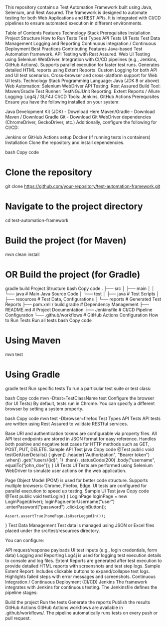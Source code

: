 This repository contains a Test Automation Framework built using Java, Selenium, and Rest Assured. The framework is designed to automate testing for both Web Applications and REST APIs. It is integrated with CI/CD pipelines to ensure automated execution in different environments.

Table of Contents
Features
Technology Stack
Prerequisites
Installation
Project Structure
How to Run Tests
Test Types
API Tests
UI Tests
Test Data Management
Logging and Reporting
Continuous Integration / Continuous Deployment
Best Practices
Contributing
Features
Java-based Test Automation framework.
API Testing with Rest Assured.
Web UI Testing using Selenium WebDriver.
Integration with CI/CD pipelines (e.g., Jenkins, GitHub Actions).
Supports parallel execution for faster test runs.
Generates detailed HTML reports using Extent Reports.
Custom Logging for both API and UI test scenarios.
Cross-browser and cross-platform support for Web UI tests.
Technology Stack
Programming Language: Java (JDK 8 or above)
Web Automation: Selenium WebDriver
API Testing: Rest Assured
Build Tool: Maven/Gradle
Test Runner: TestNG/JUnit
Reporting: Extent Reports / Allure
Logging: Log4j / SLF4J
CI/CD Tools: Jenkins, GitHub Actions
Prerequisites
Ensure you have the following installed on your system:

Java Development Kit (JDK) - Download Here
Maven/Gradle - Download Maven / Download Gradle
Git - Download Git
WebDriver dependencies (ChromeDriver, GeckoDriver, etc.)
Additionally, configure the following for CI/CD:

Jenkins or GitHub Actions setup
Docker (if running tests in containers)
Installation
Clone the repository and install dependencies.

bash
Copy code
# Clone the repository
git clone https://github.com/your-repository/test-automation-framework.git

# Navigate to the project directory
cd test-automation-framework

# Build the project (for Maven)
mvn clean install

# OR Build the project (for Gradle)
gradle build
Project Structure
bash
Copy code
.
├── src
│   ├── main
│   │   └── java                 # Main Java Source Code
│   └── test
│       ├── java                 # Test Scripts
│       ├── resources            # Test Data, Configurations
│       └── reports              # Generated Test Reports
├── pom.xml / build.gradle        # Dependency Management
├── README.md                     # Project Documentation
├── Jenkinsfile                   # CI/CD Pipeline Configuration
└── .github/workflows             # GitHub Actions Configuration
How to Run Tests
Run all tests
bash
Copy code
# Using Maven
mvn test

# Using Gradle
gradle test
Run specific tests
To run a particular test suite or test class:

bash
Copy code
mvn -Dtest=TestClassName test
Configure the browser (for UI Tests)
By default, tests run in Chrome. You can specify a different browser by setting a system property.

bash
Copy code
mvn test -Dbrowser=firefox
Test Types
API Tests
API tests are written using Rest Assured to validate RESTful services.

Base URI and authentication tokens are configurable via property files.
All API test endpoints are stored in JSON format for easy reference.
Handles both positive and negative test cases for HTTP methods such as GET, POST, PUT, DELETE.
Sample API Test
java
Copy code
@Test
public void testGetUserDetails() {
    given()
        .header("Authorization", "Bearer token")
    .when()
        .get("/users/{id}", 1)
    .then()
        .statusCode(200)
        .body("username", equalTo("john_doe"));
}
UI Tests
UI Tests are performed using Selenium WebDriver to simulate user actions on the web application.

Page Object Model (POM) is used for better code structure.
Supports multiple browsers: Chrome, Firefox, Edge.
UI tests are configured for parallel execution to speed up testing.
Sample UI Test
java
Copy code
@Test
public void testLogin() {
    LoginPage loginPage = new LoginPage(driver);
    loginPage.enterUsername("user")
             .enterPassword("password")
             .clickLoginButton();
    
    Assert.assertTrue(homePage.isUserLoggedIn());
}
Test Data Management
Test data is managed using JSON or Excel files placed under the src/test/resources directory.

You can configure:

API request/response payloads
UI test inputs (e.g., login credentials, form data)
Logging and Reporting
Log4j is used for logging test execution details to console and log files.
Extent Reports are generated after test execution to provide detailed HTML reports with screenshots and test step logs.
Sample Extent Report:
Includes clickable buttons to expand/collapse test logs.
Highlights failed steps with error messages and screenshots.
Continuous Integration / Continuous Deployment (CI/CD)
Jenkins
The framework integrates with Jenkins for continuous testing. The Jenkinsfile defines the pipeline stages:

Build the project
Run the tests
Generate the reports
Publish the results
GitHub Actions
GitHub Actions workflows are available in .github/workflows/. The pipeline automatically runs tests on every push or pull request.
